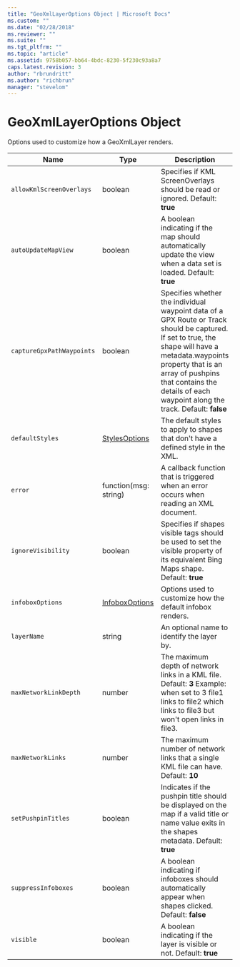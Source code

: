 ```yaml
---
title: "GeoXmlLayerOptions Object | Microsoft Docs"
ms.custom: ""
ms.date: "02/28/2018"
ms.reviewer: ""
ms.suite: ""
ms.tgt_pltfrm: ""
ms.topic: "article"
ms.assetid: 9758b057-bb64-4bdc-8230-5f230c93a8a7
caps.latest.revision: 3
author: "rbrundritt"
ms.author: "richbrun"
manager: "stevelom"
---
```

# GeoXmlLayerOptions Object
Options used to customize how a GeoXmlLayer renders.

| Name                      | Type                  | Description   |
|---------------------------|-----------------------|---------------|
| `allowKmlScreenOverlays`  | boolean               | Specifies if KML ScreenOverlays should be read or ignored. Default: **true**                              |
| `autoUpdateMapView`       | boolean               | A boolean indicating if the map should automatically update the view when a data set is loaded. Default: **true**   |
| `captureGpxPathWaypoints` | boolean               | Specifies whether the individual waypoint data of a GPX Route or Track should be captured. If set to true, the shape will have a metadata.waypoints property that is an array of pushpins that contains the details of each waypoint along the track. Default: **false** |
| `defaultStyles`           | [StylesOptions](../v8-web-control/stylesoptions-object.md)         | The default styles to apply to shapes that don't have a defined style in the XML. |
| `error`                   | function(msg: string) | A callback function that is triggered when an error occurs when reading an XML document.  |
| `ignoreVisibility`        | boolean               | Specifies if shapes visible tags should be used to set the visible property of its equivalent Bing Maps shape. Default: **true** |
| `infoboxOptions`          | [InfoboxOptions](InfoboxOptions%20Object.md)        | Options used to customize how the default infobox renders. |
| `layerName` | string | An optional name to identify the layer by. |
| `maxNetworkLinkDepth`     | number                | The maximum depth of network links in a KML file. Default: **3** Example: when set to 3 file1 links to file2 which links to file3 but won't open links in file3. |
| `maxNetworkLinks`         | number                | The maximum number of network links that a single KML file can have. Default: **10** |
| `setPushpinTitles`        | boolean               | Indicates if the pushpin title should be displayed on the map if a valid title or name value exits in the shapes metadata. Default: **true** |
| `suppressInfoboxes`       | boolean               | A boolean indicating if infoboxes should automatically appear when shapes clicked. Default: **false** |
| `visible`                 | boolean               | A boolean indicating if the layer is visible or not. Default: **true**   |

